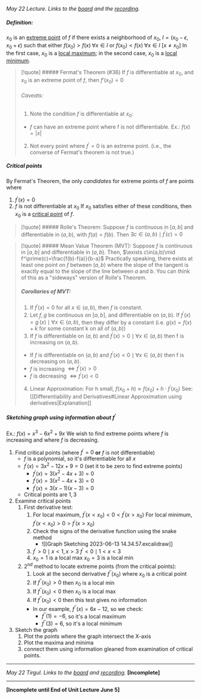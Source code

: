 *May 22 Lecture. Links to the [board](https://drive.google.com/file/d/18Gei28efsmehhrlU6AyxSVhZDawgHxDy/view?usp=share_link) and the [recording](https://drive.google.com/file/d/1Mn6HSNlsvv1LCn2ud87IZK2dZ1PPpaQY/view?usp=share_link).*
##### Definition:
$x_0$ is an <u>extreme point</u> of $f$ if there exists a neighborhood  of $x_0$, $I=(x_0-\epsilon, x_0+\epsilon)$ such that either $f(x_0) > f(x)\;\forall x\in I$ or $f(x_0) < f(x)\;\forall x\in I$ $[x\not=x_0]$
In the first case, $x_0$ is a <u>local maximum</u>; in the second case, $x_0$ is a <u>local minimum</u>.

> [!quote] ##### Fermat's Theorem (#36)
> If $f$ is differentiable at $x_0$, and $x_0$ is an extreme point of $f$, then $f\prime(x_0)=0$
> ###### Caveats:
> 1. Note the condition $f$ is differentiable at $x_0$:
>	- $f$ can have an extreme point where f is not differentiable.
>	  Ex.: $f(x)=|x|$
> 2. Not every point where $f^\prime=0$ is an extreme point. (i.e., the converse of Fermat's theorem is not true.)

##### Critical points 
By Fermat's Theorem, the only *candidates* for extreme points of $f$ are points where
1. $f^\prime(x)=0$
2. $f$ is not differentiable at $x_0$
If $x_0$ satisfies either of these conditions, then $x_0$ is a <u>critical point</u> of $f$.

> [!quote] ##### Rolle's Theorem:
> Suppose $f$ is continuous in $[a,b]$ and differentiable in $(a,b)$, with $f(a)=f(b)$. Then $\exists c\in(a,b)\mid f^\prime(c)=0$

> [!quote] ##### Mean Value Theorem (MVT):
> Suppose $f$ is continuous in $[a,b]$ and differentiable in $(a,b)$. Then, $\exists c\in(a,b)\mid f^\prime(c)=\frac{f(b)-f(a)}{b-a}$
> Practically speaking, there exists at least one point on $f$ between $(a,b)$ where the slope of the tangent is exactly equal to the slope of the line between $a$ and $b$.
> You can think of this as a "sideways" version of Rolle's Theorem.
> ##### Corollaries of MVT:
> 1. If $f^\prime(x)=0$ for all $x\in(a,b)$, then $f$ is constant.
> 2. Let $f,g$ be continuous on $[a,b]$, and differentiable on $(a, b)$. If $f^\prime(x)=g^\prime(x)\mid\forall x\in(a,b)$, then they differ by a constant (i.e. $g(x)=f(x)+k$ for some constant k on all of $(a,b)$)
> 3. If $f$ is differentiable on $(a,b)$ and $f^\prime(x)>0\mid\forall x\in(a,b)$ then f is increasing on $(a,b)$.
> 	- If $f$ is differentiable on $(a,b)$ and $f^\prime(x)<0\mid\forall x\in(a,b)$ then f is decreasing on $(a,b)$.
> 	- $f$ is increasing $\iff f^\prime(x)>0$
> 	- $f$ is decreasing $\iff f^\prime(x)<0$
> 4. Linear Approximation:
> 	For h small, $f(x_0+h)\approx f(x_0)+h\cdot f^\prime (x_0)$
> 	See: [[Differentiability and Derivatives#Linear Approximation using derivatives|Explanation]]


##### Sketching graph using information about $f^\prime$
Ex.: $f(x)=x^3-6x^2+9x$
We wish to find extreme points where $f$ is increasing and where $f$ is decreasing.
1. Find critical points (where $f^\prime=0$ **or** $f$ is not differentiable)
	- $f$ is a polynomial, so it's differentiable for all $x$
	- $f^\prime(x)=3x^2-12x+9=0$ (set it to be zero to find extreme points)
		- $f^\prime(x)=3(x^2-4x+3)=0$
		- $f^\prime(x)=3(x^2-4x+3)=0$
		- $f^\prime(x)=3(x-1)(x-3)=0$
	- Critical points are $1, 3$
2. Examine critical points
	1. First derivative test:
		1. For local maximum, $f^\prime(x<x_0)<0<f^\prime(x>x_0)$
		   For local minimum, $f^\prime(x<x_0)>0>f^\prime(x>x_0)$
		2.  Check the signs of the derivative function using the snake method
			- ![[Graph Sketching 2023-06-13 14.34.57.excalidraw]]
		3. $f^\prime>0\mid x<1,x>3$
		    $f^\prime<0\mid1<x<3$
		4. $x_0=1$ is a local max
		    $x_0=3$ is a local min
	2. $2^{nd}$ method to locate extreme  points (from the critical points):
		1. Look at the second derivative $f^{\prime\prime}(x_0)$ where $x_0$ is a critical point
		2. If $f^{\prime\prime}(x_0) > 0$ then $x_0$ is a local min
		3. If $f^{\prime\prime}(x_0)<0$ then $x_0$ is a local max
		4. If $f^{\prime\prime}(x_0)<0$ then this test gives no information
		- In our example, $f^{\prime\prime}(x)=6x-12$, so we check:
			- $f^{\prime\prime}(1)=-6$, so it's a local maximum
			- $f^{\prime\prime}(3)=6$, so it's a local minimum
3. Sketch the graph
	1. Plot the points where the graph intersect the X-axis
	2. Plot the maxima and minima
	3. connect them using information gleaned from examination of critical points.
---
*May 22 Tirgul. Links to the [board](https://drive.google.com/file/d/1OBdQoeyD1b94sDxSXdHeoKOmEI9F89Hl/view?usp=sharing) and [recording](https://drive.google.com/file/d/1YJAZyRAB2vPY4l0kWb6wWKlttu1Pyy0o/view?usp=sharing).*
**\[Incomplete]**

---

**\[Incomplete until End of Unit Lecture June 5]**